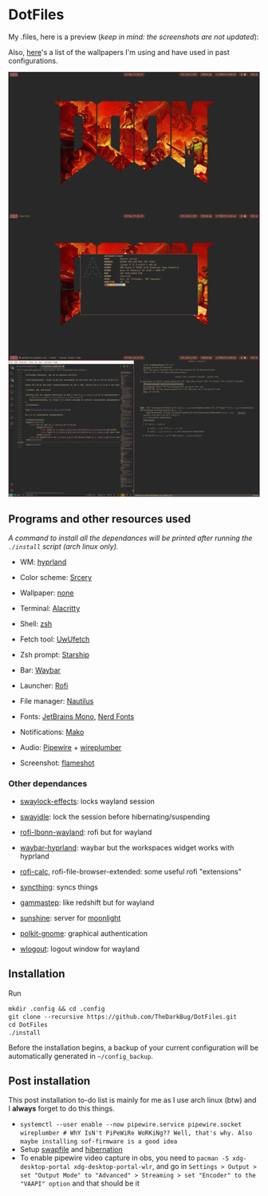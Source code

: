 # DotFiles

My .files, here is a preview (_keep in mind: the screenshots are not updated_):

Also, [here](https://github.com/TheDarkBug/DotFiles/blob/main/wallpapers.md)'s a list of the wallpapers I'm using and have used in past configurations.

![](https://raw.githubusercontent.com/TheDarkBug/DotFiles/main/dotfiles.png)

## Programs and other resources used

_A command to install all the dependances will be printed after running the `./install` script (arch linux only)._

- WM: [hyprland](https://hyprland.org/)

- Color scheme: [Srcery](https://github.com/srcery-colors)

- Wallpaper: [none](#)

<!--- Gtk theme: [Gruvbox](https://github.com/TheGreatMcPain/gruvbox-material-gtk)-->

- Terminal: [Alacritty](https://alacritty.org/)

- Shell: [zsh](https://wiki.archlinux.org/index.php/zsh)

- Fetch tool: [UwUfetch](https://github.com/TheDarkBug/uwufetch)

- Zsh prompt: [Starship](https://starship.rs/)

- Bar: [Waybar](https://github.com/Alexays/Waybar)

- Launcher: [Rofi](https://github.com/davatorium/rofi)

- File manager: [Nautilus](https://gitlab.gnome.org/GNOME/nautilus)

- Fonts: [JetBrains Mono](https://www.jetbrains.com/lp/mono/), [Nerd Fonts](https://www.nerdfonts.com/)

- Notifications: [Mako](https://github.com/emersion/mako)

- Audio: [Pipewire](https://pipewire.org/) + [wireplumber](https://pipewire.pages.freedesktop.org/wireplumber/)

- Screenshot: [flameshot](https://flameshot.org/)

### Other dependances

- [swaylock-effects](https://github.com/jirutka/swaylock-effects): locks wayland session

- [swayidle](https://github.com/swaywm/swayidle): lock the session before hibernating/suspending

- [rofi-lbonn-wayland](https://github.com/lbonn/rofi): rofi but for wayland

- [waybar-hyprland](https://aur.archlinux.org/packages/waybar-hyprland): waybar but the workspaces widget works with hyprland

- [rofi-calc](https://github.com/svenstaro/rofi-calc), rofi-file-browser-extended: some useful rofi "extensions"

- [syncthing](https://syncthing.net/): syncs things

- [gammastep](https://gitlab.com/chinstrap/gammastep): like redshift but for wayland

- [sunshine](https://github.com/LizardByte/Sunshine): server for [moonlight](https://moonlight-stream.org/)

- [polkit-gnome](https://wiki.gnome.org/Projects/PolicyKit): graphical authentication

- [wlogout](https://github.com/ArtsyMacaw/wlogout): logout window for wayland

## Installation

Run

```shell
mkdir .config && cd .config
git clone --recursive https://github.com/TheDarkBug/DotFiles.git
cd DotFiles
./install
```

Before the installation begins, a backup of your current configuration will be automatically generated in `~/config_backup`.

## Post installation

This post installation to-do list is mainly for me as I use arch linux (btw) and I **always** forget to do this things.

- `systemctl --user enable --now pipewire.service pipewire.socket wireplumber # WhY IsN't PiPeWiRe WoRKiNg?? Well, that's why. Also maybe installing sof-firmware is a good idea`
- Setup [swapfile](https://wiki.archlinux.org/title/Swap#Swap_file) and [hibernation](https://wiki.archlinux.org/title/Power_management/Suspend_and_hibernate#Hibernation_into_swap_file)
- To enable pipewire video capture in obs, you need to `pacman -S xdg-desktop-portal xdg-desktop-portal-wlr`, and go in `Settings > Output > set "Output Mode" to "Advanced" > Streaming > set "Encoder" to the "VAAPI" option` and that should be it
